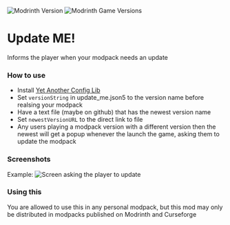 ![Modrinth Version](https://img.shields.io/modrinth/v/9xIIYjBA?style=for-the-badge)  ![Modrinth Game Versions](https://img.shields.io/modrinth/game-versions/9xIIYjBA?style=for-the-badge)

# Update ME!
Informs the player when your modpack needs an update

### How to use
 * Install [Yet Another Config Lib](https://modrinth.com/mod/yacl/gallery)
 * Set `versionString` in update_me.json5 to the version name before realsing your modpack
 * Have a text file (maybe on github) that has the newest version name
 * Set `newestVersionURL` to the direct link to file
 * Any users playing a modpack version with a different version then the newest will get a popup whenever the launch the game, asking them to update the modpack

### Screenshots
Example:
![Screen asking the player to update](https://web-static.sebsa.dk/upload/e/w6dx749.png)

### Using this
You are allowed to use this in any personal modpack,
but this mod may only be distributed in modpacks published on Modrinth and Curseforge